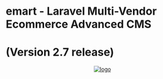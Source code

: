 
# emart - Laravel Multi-Vendor Ecommerce Advanced CMS
# (Version 2.7 release)

<p align="center">
  <a href="https://codecanyon.net/item/emart-laravel-multivendor-ecommerce-advanced-cms/25300293"><img alt="logo" src="https://emart.mediacity.co.in/demo/public/images/genral/logo.png"></a>
</p>
